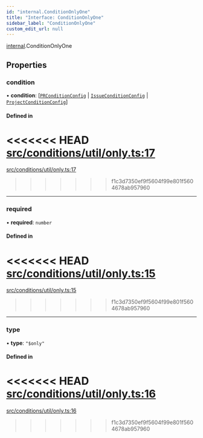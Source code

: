 ```yaml
---
id: "internal.ConditionOnlyOne"
title: "Interface: ConditionOnlyOne"
sidebar_label: "ConditionOnlyOne"
custom_edit_url: null
---
```


<!-- @format -->

[internal](../modules/internal.md).ConditionOnlyOne

## Properties

### condition

• **condition**: [[`PRConditionConfig`](PRConditionConfig.md) \| [`IssueConditionConfig`](IssueConditionConfig.md) \| [`ProjectConditionConfig`](ProjectConditionConfig.md)]

#### Defined in

<<<<<<< HEAD
[src/conditions/util/only.ts:17](https://github.com/Resnovas/smartcloud/blob/b9e22a9/src/conditions/util/only.ts#L17)
=======
[src/conditions/util/only.ts:17](https://github.com/Resnovas/smartcloud/blob/b91f5b4/src/conditions/util/only.ts#L17)

> > > > > > > f1c3d7350ef9f5604f99e801f5604678ab957960

---

### required

• **required**: `number`

#### Defined in

<<<<<<< HEAD
[src/conditions/util/only.ts:15](https://github.com/Resnovas/smartcloud/blob/b9e22a9/src/conditions/util/only.ts#L15)
=======
[src/conditions/util/only.ts:15](https://github.com/Resnovas/smartcloud/blob/b91f5b4/src/conditions/util/only.ts#L15)

> > > > > > > f1c3d7350ef9f5604f99e801f5604678ab957960

---

### type

• **type**: `"$only"`

#### Defined in

<<<<<<< HEAD
[src/conditions/util/only.ts:16](https://github.com/Resnovas/smartcloud/blob/b9e22a9/src/conditions/util/only.ts#L16)
=======
[src/conditions/util/only.ts:16](https://github.com/Resnovas/smartcloud/blob/b91f5b4/src/conditions/util/only.ts#L16)

> > > > > > > f1c3d7350ef9f5604f99e801f5604678ab957960

